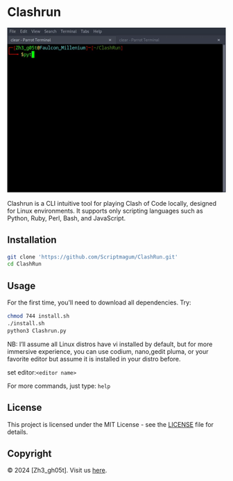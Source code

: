 # Clashrun

![clashrun](Assets/Clashrun.gif)

Clashrun is a CLI intuitive tool for playing Clash of Code locally, designed for Linux environments. It supports only scripting languages such as Python, Ruby, Perl, Bash, and JavaScript.

## Installation

```bash
git clone 'https://github.com/Scriptmagum/ClashRun.git'
cd ClashRun
```
## Usage  

For the first time, you'll need to download all dependencies. Try:
```bash
chmod 744 install.sh
./install.sh
python3 Clashrun.py
```

NB: I’ll assume all Linux distros have vi installed by default, but for more immersive experience, you can use codium, nano,gedit pluma, or your favorite editor but assume it is installed in your distro before.

set editor:`<editor name>`

For more commands, just type: `help`

## License

This project is licensed under the MIT License - see the [LICENSE](LICENSE) file for details.

## Copyright

© 2024 [Zh3_gh05t]. Visit us  [here](https://scriptmagum.github.io/me).
